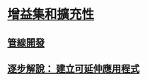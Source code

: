 # [增益集和擴充性](index.md)
## [管線開發](pipeline-development.md)
## [逐步解說： 建立可延伸應用程式](walkthrough-create-extensible-app.md)
